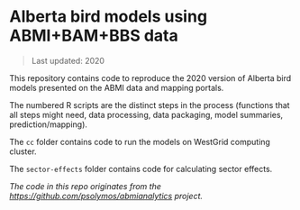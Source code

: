 # Alberta bird models using ABMI+BAM+BBS data

> Last updated: 2020

This repository contains code to reproduce the 2020 version of Alberta bird models presented on the ABMI data and mapping portals.

The numbered R scripts are the distinct steps in the process (functions that all steps might need, data processing, data packaging, model summaries, prediction/mapping).

The `cc` folder contains code to run the models on WestGrid computing cluster.

The `sector-effects` folder contains code for calculating sector effects.

*The code in this repo originates from the <https://github.com/psolymos/abmianalytics> project.*

